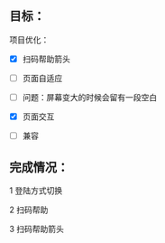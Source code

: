 ## 目标：

项目优化：

- [x] 扫码帮助箭头

- [ ] 页面自适应

- [ ] 问题：屏幕变大的时候会留有一段空白

- [x] 页面交互

- [ ] 兼容

  

## 完成情况：

1 登陆方式切换

2 扫码帮助

3 扫码帮助箭头